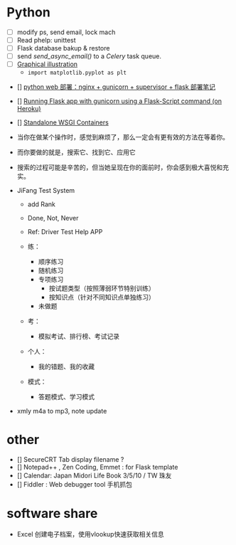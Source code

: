 ﻿# Python

- [ ] modify ps, send email, lock mach
- [ ] Read phelp: unittest
- [ ] Flask database bakup & restore
- [ ] send *send_async_email()* to a *Celery* task queue.
- [ ] [Graphical illustration](http://docs.scipy.org/doc/numpy/reference/generated/numpy.linspace.html)
    * `import matplotlib.pyplot as plt` 

- [] [python web 部署：nginx + gunicorn + supervisor + flask 部署笔记](https://www.textarea.com/rsj217/python-web-bushu-nginx-gunicorn-supervisor-flask-bushu-biji-107/)


- [] [Running Flask app with gunicorn using a Flask-Script command (on Heroku)](http://devblog.michalski.im/2013/01/06/running-flask-app-with-gunicorn-using-a-flask-script-command-on-heroku/)
- [] [Standalone WSGI Containers](http://flask.pocoo.org/docs/0.10/deploying/wsgi-standalone/#gunicorn)

* 当你在做某个操作时，感觉到麻烦了，那么一定会有更有效的方法在等着你。
* 而你要做的就是，搜索它、找到它、应用它
* 搜索的过程可能是辛苦的，但当她呈现在你的面前时，你会感到极大喜悦和充实。

* JiFang Test System
    * add Rank
    * Done, Not, Never
    * Ref: Driver Test Help APP
    
    * 练：
        * 顺序练习
        * 随机练习
        * 专项练习
            * 按试题类型（按照薄弱环节特别训练）
            * 按知识点（针对不同知识点单独练习）
        * 未做题
    * 考：
        * 模拟考试、排行榜、考试记录
    * 个人：
        * 我的错题、我的收藏
        
    * 模式：
        * 答题模式、学习模式
    
* xmly m4a to mp3, note update

# other
- [] SecureCRT Tab display filename ?
- [] Notepad++ , Zen Coding, Emmet : for Flask template
- [] Calendar: Japan Midori Life Book 3/5/10 / TW 珠友
- [] Fiddler : Web debugger tool 手机抓包


# software share

* Excel 创建电子档案，使用vlookup快速获取相关信息